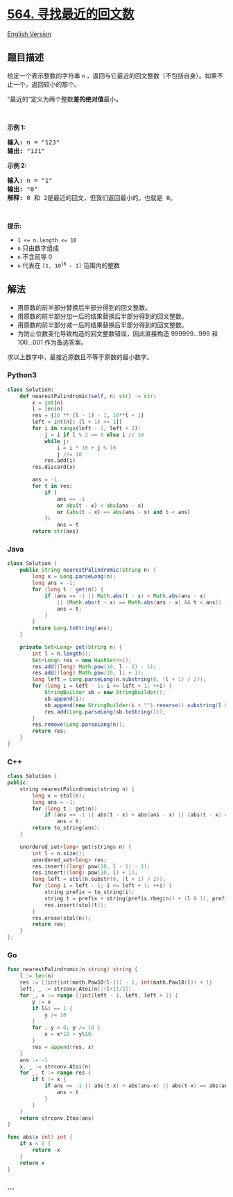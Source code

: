 # [564. 寻找最近的回文数](https://leetcode.cn/problems/find-the-closest-palindrome)

[English Version](/solution/0500-0599/0564.Find%20the%20Closest%20Palindrome/README_EN.md)

## 题目描述

<!-- 这里写题目描述 -->

<p>给定一个表示整数的字符串&nbsp;<code>n</code> ，返回与它最近的回文整数（不包括自身）。如果不止一个，返回较小的那个。</p>

<p>“最近的”定义为两个整数<strong>差的绝对值</strong>最小。</p>

<p>&nbsp;</p>

<p><strong>示例 1:</strong></p>

<pre>
<strong>输入:</strong> n = "123"
<strong>输出:</strong> "121"
</pre>

<p><strong>示例 2:</strong></p>

<pre>
<strong>输入:</strong> n = "1"
<strong>输出:</strong> "0"
<strong>解释:</strong> 0 和 2是最近的回文，但我们返回最小的，也就是 0。
</pre>

<p>&nbsp;</p>

<p><strong>提示:</strong></p>

<ul>
	<li><code>1 &lt;= n.length &lt;= 18</code></li>
	<li><code>n</code>&nbsp;只由数字组成</li>
	<li><code>n</code>&nbsp;不含前导 0</li>
	<li><code>n</code>&nbsp;代表在&nbsp;<code>[1, 10<sup>18</sup>&nbsp;- 1]</code> 范围内的整数</li>
</ul>

## 解法

<!-- 这里可写通用的实现逻辑 -->

-   用原数的前半部分替换后半部分得到的回文整数。
-   用原数的前半部分加一后的结果替换后半部分得到的回文整数。
-   用原数的前半部分减一后的结果替换后半部分得到的回文整数。
-   为防止位数变化导致构造的回文整数错误，因此直接构造 999999…999 和 100…001 作为备选答案。

求以上数字中，最接近原数且不等于原数的最小数字。

<!-- tabs:start -->

### **Python3**

<!-- 这里可写当前语言的特殊实现逻辑 -->

```python
class Solution:
    def nearestPalindromic(self, n: str) -> str:
        x = int(n)
        l = len(n)
        res = {10 ** (l - 1) - 1, 10**l + 1}
        left = int(n[: (l + 1) >> 1])
        for i in range(left - 1, left + 2):
            j = i if l % 2 == 0 else i // 10
            while j:
                i = i * 10 + j % 10
                j //= 10
            res.add(i)
        res.discard(x)

        ans = -1
        for t in res:
            if (
                ans == -1
                or abs(t - x) < abs(ans - x)
                or (abs(t - x) == abs(ans - x) and t < ans)
            ):
                ans = t
        return str(ans)
```

### **Java**

<!-- 这里可写当前语言的特殊实现逻辑 -->

```java
class Solution {
    public String nearestPalindromic(String n) {
        long x = Long.parseLong(n);
        long ans = -1;
        for (long t : get(n)) {
            if (ans == -1 || Math.abs(t - x) < Math.abs(ans - x)
                || (Math.abs(t - x) == Math.abs(ans - x) && t < ans)) {
                ans = t;
            }
        }
        return Long.toString(ans);
    }

    private Set<Long> get(String n) {
        int l = n.length();
        Set<Long> res = new HashSet<>();
        res.add((long) Math.pow(10, l - 1) - 1);
        res.add((long) Math.pow(10, l) + 1);
        long left = Long.parseLong(n.substring(0, (l + 1) / 2));
        for (long i = left - 1; i <= left + 1; ++i) {
            StringBuilder sb = new StringBuilder();
            sb.append(i);
            sb.append(new StringBuilder(i + "").reverse().substring(l & 1));
            res.add(Long.parseLong(sb.toString()));
        }
        res.remove(Long.parseLong(n));
        return res;
    }
}
```

### **C++**

```cpp
class Solution {
public:
    string nearestPalindromic(string n) {
        long x = stol(n);
        long ans = -1;
        for (long t : get(n))
            if (ans == -1 || abs(t - x) < abs(ans - x) || (abs(t - x) == abs(ans - x) && t < ans))
                ans = t;
        return to_string(ans);
    }

    unordered_set<long> get(string& n) {
        int l = n.size();
        unordered_set<long> res;
        res.insert((long) pow(10, l - 1) - 1);
        res.insert((long) pow(10, l) + 1);
        long left = stol(n.substr(0, (l + 1) / 2));
        for (long i = left - 1; i <= left + 1; ++i) {
            string prefix = to_string(i);
            string t = prefix + string(prefix.rbegin() + (l & 1), prefix.rend());
            res.insert(stol(t));
        }
        res.erase(stol(n));
        return res;
    }
};
```

### **Go**

```go
func nearestPalindromic(n string) string {
	l := len(n)
	res := []int{int(math.Pow10(l-1)) - 1, int(math.Pow10(l)) + 1}
	left, _ := strconv.Atoi(n[:(l+1)/2])
	for _, x := range []int{left - 1, left, left + 1} {
		y := x
		if l&1 == 1 {
			y /= 10
		}
		for ; y > 0; y /= 10 {
			x = x*10 + y%10
		}
		res = append(res, x)
	}
	ans := -1
	x, _ := strconv.Atoi(n)
	for _, t := range res {
		if t != x {
			if ans == -1 || abs(t-x) < abs(ans-x) || abs(t-x) == abs(ans-x) && t < ans {
				ans = t
			}
		}
	}
	return strconv.Itoa(ans)
}

func abs(x int) int {
	if x < 0 {
		return -x
	}
	return x
}
```

### **...**

```

```

<!-- tabs:end -->
